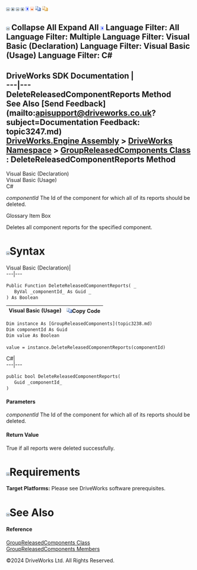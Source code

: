 ![](dotnetimages/collapse.gif) ![](dotnetimages/expand.gif) ![](dotnetimages/collapse.gif) ![](dotnetimages/expand.gif) ![](dotnetimages/drpdown.gif) ![](dotnetimages/drpdown_orange.gif) ![](dotnetimages/copycode.gif) ![](dotnetimages/copycodeHighlight.gif)

![](dotnetimages/collapse.gif) Collapse All Expand All ![](dotnetimages/drpdown.gif) Language Filter: All  Language Filter: Multiple  Language Filter: Visual Basic (Declaration) Language Filter: Visual Basic (Usage) Language Filter: C#  
---  
DriveWorks SDK Documentation  |   
---|---  
DeleteReleasedComponentReports Method   
See Also [Send Feedback](mailto:apisupport@driveworks.co.uk?subject=Documentation Feedback: topic3247.md)  
[DriveWorks.Engine Assembly](topic2156.md) > [DriveWorks Namespace](topic2159.md) > [GroupReleasedComponents Class](topic3238.md) : DeleteReleasedComponentReports Method  
---  
  
Visual Basic (Declaration)    
Visual Basic (Usage)    
C# 

_componentId_
    The Id of the component for which all of its reports should be deleted.

Glossary Item Box

Deletes all component reports for the specified component. 

# ![](dotnetimages/collapse.gif)Syntax

Visual Basic (Declaration)|   
---|---  
      
    
    Public Function DeleteReleasedComponentReports( _
       ByVal _componentId_ As Guid _
    ) As Boolean  
  
Visual Basic (Usage)| ![](dotnetimages/copycode.gif)Copy Code  
---|---  
      
    
    Dim instance As [GroupReleasedComponents](topic3238.md)
    Dim componentId As Guid
    Dim value As Boolean
     
    value = instance.DeleteReleasedComponentReports(componentId)  
  
C#|   
---|---  
      
    
    public bool DeleteReleasedComponentReports( 
       Guid _componentId_
    )  
  
#### Parameters

 _componentId_
    The Id of the component for which all of its reports should be deleted.

#### Return Value

True if all reports were deleted successfully.

# ![](dotnetimages/collapse.gif)Requirements

**Target Platforms:** Please see DriveWorks software prerequisites.

# ![](dotnetimages/collapse.gif)See Also

#### Reference

[GroupReleasedComponents Class](topic3238.md)   
[GroupReleasedComponents Members](topic3239.md)

©2024 DriveWorks Ltd. All Rights Reserved.
